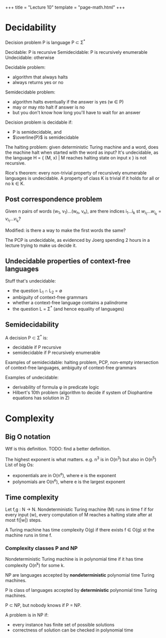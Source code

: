 +++
title = "Lecture 10"
template = "page-math.html"
+++

# Decidability

Decision problem P is language P ⊂ Σ<sup>\*</sup>

Decidable: P is recursive Semidecidable: P is recursively enumerable Undecidable: otherwise

Decidable problem:

-   algorithm that always halts
-   always returns yes or no

Semidecidable problem:

-   algorithm halts eventually if the answer is yes (w ∈ P)
-   may or may nto halt if answer is no
-   but you don\'t know how long you\'ll have to wait for an answer

Decision problem is decidable if:

-   P is semidecidable, and
-   $\overline{P}$ is semidecidable

The halting problem: given deterministic Turing machine and a word, does the machine halt when started with the word as input? It\'s undecidable, as the language H = { (M, x) \| M reaches halting state on input x } is not recursive.

Rice\'s theorem: every non-trivial property of recursively enumerable languages is undecidable. A property of class K is trivial if it holds for all or no k ∈ K.

## Post correspondence problem

Given n pairs of words (w<sub>1</sub>, v<sub>1</sub>)...(w<sub>n</sub>, v<sub>n</sub>), are there indices i<sub>1</sub>...i<sub>k</sub> st $w_{i_{1}}...w_{i_{k}} = v_{i_{1}}...v_{i_{k}}$?

Modified: is there a way to make the first words the same?

The PCP is undecidable, as evidenced by Joerg spending 2 hours in a lecture trying to make us decide it.

## Undecidable properties of context-free languages

Stuff that\'s undecidable:

-   the question L<sub>1</sub> ∩ L<sub>2</sub> = ∅
-   ambiguity of context-free grammars
-   whether a context-free language contains a palindrome
-   the question L = Σ<sup>\*</sup> (and hence equality of languages)

## Semidecidability

A decision P ⊂ Σ<sup>\*</sup> is:

-   decidable if P recursive
-   semidecidable if P recursively enumerable

Examples of semidecidable: halting problem, PCP, non-empty intersection of context-free languages, ambiguity of context-free grammars

Examples of undecidable:

-   derivability of formula φ in predicate logic
-   Hilbert\'s 10th problem (algorithm to decide if system of Diophantine equations has solution in Z)

# Complexity

## Big O notation

Wtf is this definition. TODO: find a better definition.

The highest exponent is what matters. e.g. n<sup>3</sup> is in O(n<sup>3</sup>) but also in O(n<sup>5</sup>) List of big Os:

-   exponentials are in O(n<sup>e</sup>), where e is the exponent
-   polynomials are O(n<sup>e</sup>), where e is the largest exponent

## Time complexity

Let f,g : N → N. Nondeterministic Turing machine (M) runs in time f if for every input (w), every computation of M reaches a halting state after at most f(\|w\|) steps.

A Turing machine has time complexity O(g) if there exists f ∈ O(g) st the machine runs in time f.

### Complexity classes P and NP

Nondeterministic Turing machine is in polynomial time if it has time complexity O(n<sup>k</sup>) for some k.

NP are languages accepted by **nondeterministic** polynomial time Turing machines.

P is class of languages accepted by **deterministic** polynomial time Turing machines.

P ⊂ NP, but nobody knows if P = NP.

A problem is in NP if:

-   every instance has finite set of possible solutions
-   correctness of solution can be checked in polynomial time
